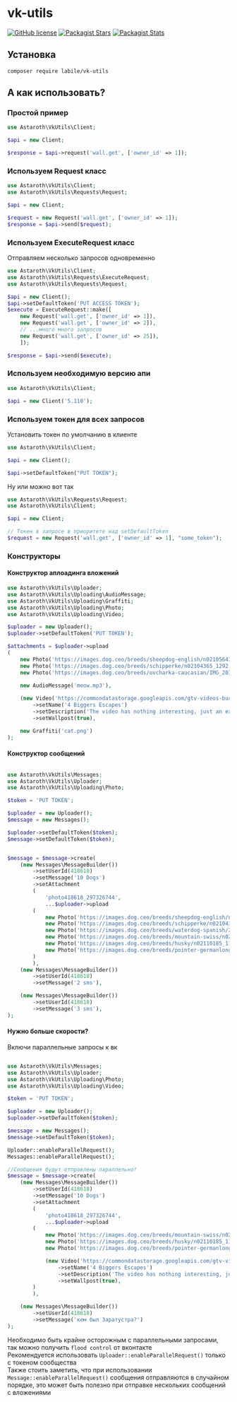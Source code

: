 # vk-utils

[![GitHub license](https://img.shields.io/badge/license-BSD-green.svg)](https://github.com/labi-le/vk-utils/blob/main/LICENSE)
[![Packagist Stars](https://img.shields.io/packagist/stars/labile/vk-utils)](https://packagist.org/packages/labile/vk-utils/stats)
[![Packagist Stats](https://img.shields.io/packagist/dt/labile/vk-utils)](https://packagist.org/packages/labile/vk-utils/stats)

## Установка

`composer require labile/vk-utils`

## А как использовать?

### Простой пример

```php
use Astaroth\VkUtils\Client;

$api = new Client;

$response = $api->request('wall.get', ['owner_id' => 1]);
```

### Используем Request класс

```php
use Astaroth\VkUtils\Client;
use Astaroth\VkUtils\Requests\Request;

$api = new Client;

$request = new Request('wall.get', ['owner_id' => 1]);
$response = $api->send($request);
```

### Используем ExecuteRequest класс

Отправляем несколько запросов одновременно

```php
use Astaroth\VkUtils\Client;
use Astaroth\VkUtils\Requests\ExecuteRequest;
use Astaroth\VkUtils\Requests\Request;

$api = new Client();
$api->setDefaultToken('PUT ACCESS TOKEN');
$execute = ExecuteRequest::make([
    new Request('wall.get', ['owner_id' => 1]),
    new Request('wall.get', ['owner_id' => 2]),
    // ...много много запросов
    new Request('wall.get', ['owner_id' => 25]),
    ]);

$response = $api->send($execute);
```

### Используем необходимую версию апи

```php
use Astaroth\VkUtils\Client;

$api = new Client('5.110');
```

### Используем токен для всех запросов

Установить токен по умолчанию в клиенте

```php
use Astaroth\VkUtils\Client;

$api = new Client();

$api->setDefaultToken("PUT TOKEN");
```

Ну или можно вот так

```php
use Astaroth\VkUtils\Requests\Request;
use Astaroth\VkUtils\Client;

$api = new Client;

// Токен в запросе в приоритете над setDefaultToken
$request = new Request('wall.get', ['owner_id' => 1], "some_token");
```

### Конструкторы

#### Конструктор аплоадинга вложений

```php
use Astaroth\VkUtils\Uploader;
use Astaroth\VkUtils\Uploading\AudioMessage;
use Astaroth\VkUtils\Uploading\Graffiti;
use Astaroth\VkUtils\Uploading\Photo;
use Astaroth\VkUtils\Uploading\Video;

$uploader = new Uploader();
$uploader->setDefaultToken('PUT TOKEN');

$attachments = $uploader->upload
(
    new Photo('https://images.dog.ceo/breeds/sheepdog-english/n02105641_8701.jpg'),
    new Photo('https://images.dog.ceo/breeds/schipperke/n02104365_1292.jpg'),
    new Photo('https://images.dog.ceo/breeds/ovcharka-caucasian/IMG_20190528_194200.jpg'),

    new AudioMessage('meow.mp3'),
    
    (new Video('https://commondatastorage.googleapis.com/gtv-videos-bucket/sample/ForBiggerEscapes.mp4'))
        ->setName('4 Biggers Escapes')
        ->setDescription('The video has nothing interesting, just an example')
        ->setWallpost(true),

    new Graffiti('cat.png')
);
```

#### Конструктор сообщений

```php

use Astaroth\VkUtils\Messages;
use Astaroth\VkUtils\Uploader;
use Astaroth\VkUtils\Uploading\Photo;

$token = 'PUT TOKEN';

$uploader = new Uploader();
$message = new Messages();

$uploader->setDefaultToken($token);
$message->setDefaultToken($token);


$message = $message->create(
    (new Messages\MessageBuilder())
        ->setUserId(418618)
        ->setMessage('10 Dogs')
        ->setAttachment
        (
            'photo418618_297326744',
            ...$uploader->upload
        (
            new Photo('https://images.dog.ceo/breeds/sheepdog-english/n02105641_8701.jpg'),
            new Photo('https://images.dog.ceo/breeds/schipperke/n02104365_1292.jpg'),
            new Photo('https://images.dog.ceo/breeds/waterdog-spanish/20190208_063211.jpg'),
            new Photo('https://images.dog.ceo/breeds/mountain-swiss/n02107574_2222.jpg'),
            new Photo('https://images.dog.ceo/breeds/husky/n02110185_11783.jpg'),
            new Photo('https://images.dog.ceo/breeds/pointer-germanlonghair/hans3.jpg'),
        )
        ),
    (new Messages\MessageBuilder())
        ->setUserId(418618)
        ->setMessage('2 sms'),

    (new Messages\MessageBuilder())
        ->setUserId(418618)
        ->setMessage('3 sms'),
);
```

#### Нужно больше скорости?

Включи параллельные запросы к вк

```php

use Astaroth\VkUtils\Messages;
use Astaroth\VkUtils\Uploader;
use Astaroth\VkUtils\Uploading\Photo;
use Astaroth\VkUtils\Uploading\Video;

$token = 'PUT TOKEN';

$uploader = new Uploader();
$uploader->setDefaultToken($token);

$message = new Messages();
$message->setDefaultToken($token);

Uploader::enableParallelRequest();
Messages::enableParallelRequest();

//Сообщения будут отправлены параллельно!
$message = $message->create(
    (new Messages\MessageBuilder())
        ->setUserId(418618)
        ->setMessage('10 Dogs')
        ->setAttachment
        (
            'photo418618_297326744',
            ...$uploader->upload
        (
            new Photo('https://images.dog.ceo/breeds/mountain-swiss/n02107574_2222.jpg'),
            new Photo('https://images.dog.ceo/breeds/husky/n02110185_11783.jpg'),
            new Photo('https://images.dog.ceo/breeds/pointer-germanlonghair/hans3.jpg'),

            (new Video('https://commondatastorage.googleapis.com/gtv-videos-bucket/sample/ForBiggerEscapes.mp4'))
                ->setName('4 Biggers Escapes')
                ->setDescription('The video has nothing interesting, just an example')
                ->setWallpost(true),
        )
        ),

    (new Messages\MessageBuilder())
        ->setUserId(418618)
        ->setMessage('кем был Заратустра?')
);
```

Необходимо быть крайне осторожным с параллельными запросами, так можно получить `flood control` от вконтакте\
Рекомендуется использовать `Uploader::enableParallelRequest()` только с токеном сообщества\
Также стоить заметить, что при использовании `Message::enableParallelRequest()` сообщения отправляются в случайном
порядке, это может быть полезно при отправке нескольких сообщений с вложениями
